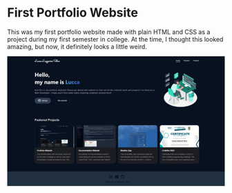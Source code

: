 # First Portfolio Website

This was my first portfolio website made with plain HTML and CSS as a project during my first semester in college. At the time, I thought this looked amazing, but now, it definitely looks a little weird.

![Project Image](/assets/image.jpeg)